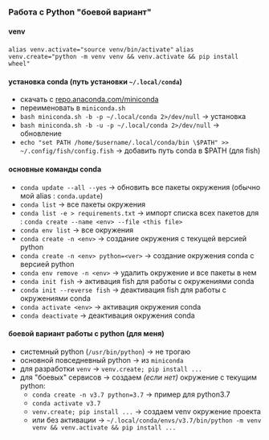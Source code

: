 ### Работа с Python "боевой вариант"

#### venv
`alias venv.activate="source venv/bin/activate"`
`alias venv.create="python -m venv venv && venv.activate && pip install wheel"`

#### установка conda (путь установки `~/.local/conda`)
* скачать c [repo.anaconda.com/miniconda](https://repo.anaconda.com/miniconda/)
* переименовать в `miniconda.sh`
* `bash miniconda.sh -b -p ~/.local/conda 2>/dev/null`    -> установка
* `bash miniconda.sh -b -u -p ~/.local/conda 2>/dev/null`    -> обновление
* `echo "set PATH /home/$username/.local/conda/bin \$PATH" >> ~/.config/fish/config.fish`    -> добавить путь conda в $PATH (для fish)

#### основные команды conda
* `conda update --all --yes`    -> обновить все пакеты окружения (обычно мой alias : `conda.update`)
* `conda list`    -> все пакеты окружения
* `conda list -e > requirements.txt`    -> импорт списка всех пакетов для : `conda create --name <env> --file <this file>`
* `conda env list`    -> все окружения
* `conda create -n <env>`    -> создание окружения с текущей версией python
* `conda create -n <env> python=<ver>`    -> создание окружения conda с версией python <ver>
* `conda env remove -n <env>`    -> удалить окружение и все пакеты в нем
* `conda init fish`    -> активация fish для работы с окружениями conda
* `conda init --reverse fish`    -> деактивация fish для работы с окружениями conda
* `conda activate <env>`    -> активация окружения conda
* `conda deactivate`    -> деактивация окружения conda

#### боевой вариант работы с python (для меня)
* системный python (`/usr/bin/python`) -> не трогаю
* основной повседневный python -> из `miniconda`
* для разработки `venv` -> `venv.create; pip install ...`
* для "боевых" сервисов -> coздаем *(если нет)* окружение с текущим python:
  * `conda create -n v3.7 python=3.7`    -> пример для python3.7
  * `conda activate v3.7`
  * `venv.create; pip install ...`    -> создаем venv окружение проекта
  * или без активации -> `~/.local/conda/envs/v3.7/bin/python -m venv venv && venv.activate && pip install ...`
  
